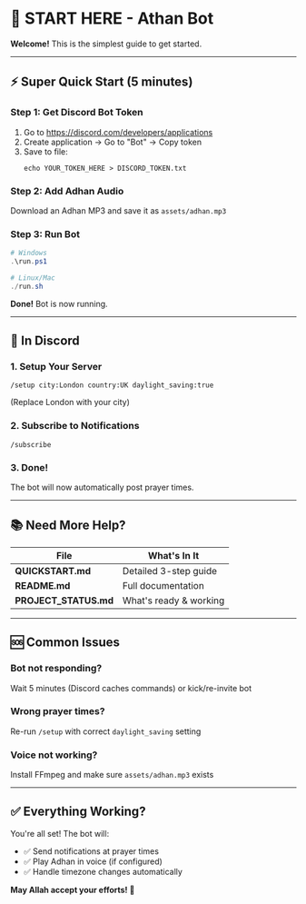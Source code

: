 # 🎯 START HERE - Athan Bot

**Welcome!** This is the simplest guide to get started.

---

## ⚡ Super Quick Start (5 minutes)

### Step 1: Get Discord Bot Token
1. Go to https://discord.com/developers/applications
2. Create application → Go to "Bot" → Copy token
3. Save to file:
   ```
   echo YOUR_TOKEN_HERE > DISCORD_TOKEN.txt
   ```

### Step 2: Add Adhan Audio
Download an Adhan MP3 and save it as `assets/adhan.mp3`

### Step 3: Run Bot
```powershell
# Windows
.\run.ps1

# Linux/Mac
./run.sh
```

**Done!** Bot is now running.

---

## 📱 In Discord

### 1. Setup Your Server
```
/setup city:London country:UK daylight_saving:true
```
(Replace London with your city)

### 2. Subscribe to Notifications
```
/subscribe
```

### 3. Done! 
The bot will now automatically post prayer times.

---

## 📚 Need More Help?

| File | What's In It |
|------|--------------|
| **QUICKSTART.md** | Detailed 3-step guide |
| **README.md** | Full documentation |
| **PROJECT_STATUS.md** | What's ready & working |

---

## 🆘 Common Issues

### Bot not responding?
Wait 5 minutes (Discord caches commands) or kick/re-invite bot

### Wrong prayer times?
Re-run `/setup` with correct `daylight_saving` setting

### Voice not working?
Install FFmpeg and make sure `assets/adhan.mp3` exists

---

## ✅ Everything Working?

You're all set! The bot will:
- ✅ Send notifications at prayer times
- ✅ Play Adhan in voice (if configured)
- ✅ Handle timezone changes automatically

**May Allah accept your efforts! 🤲**

